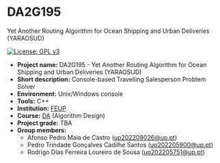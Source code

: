 # DA2G195
Yet Another Routing Algorithm for Ocean Shipping and Urban Deliveries (YARAOSUD)

[![License: GPL v3](https://img.shields.io/badge/License-GPLv3-blue.svg)](https://www.gnu.org/licenses/gpl-3.0)

- **Project name:** DA2G195 - Yet Another Routing Algorithm for Ocean Shipping and Urban Deliveries (YARAOSUD)
- **Short description:** Console-based Travelling Salesperson Problem Solver
- **Environment:** Unix/Windows console
- **Tools:** C++
- **Institution:** [FEUP](https://sigarra.up.pt/feup/en/web_page.Inicial)
- **Course:** [DA](https://sigarra.up.pt/feup/pt/UCURR_GERAL.FICHA_UC_VIEW?pv_ocorrencia_id=520321) (Algorithm Design)
- **Project grade:** TBA
- **Group members:**
  - Afonso Pedro Maia de Castro (up202208026@up.pt)
  - Pedro Trindade Gonçalves Cadilhe Santos (up202205900@up.pt)
  - Rodrigo Dias Ferreira Loureiro de Sousa (up202205751@up.pt)

